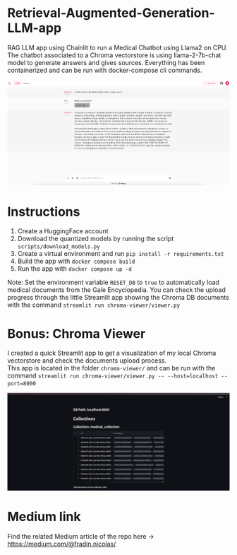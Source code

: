 # Retrieval-Augmented-Generation-LLM-app
RAG LLM app using Chainlit to run a Medical Chatbot using Llama2 on CPU. 
The chatbot associated to a Chroma vectorstore is using llama-2-7b-chat model to generate answers and gives sources.
Everything has been containerized and can be run with docker-compose cli commands.

![alt text](./images/medical-bot-2.png)

# Instructions

1. Create a HuggingFace account
2. Download the quantized models by running the script `scripts/download_models.py`
3. Create a virtual environment and run `pip install -r requirements.txt`
4. Build the app with `docker compose build`
5. Run the app with `docker compose up -d`

Note: Set the environment variable `RESET_DB` to `true` to automatically load medical documents from the Gale Encyclopedia.
You can check the upload progress through the little Streamlit app showing the Chroma DB documents with the command `streamlit run chroma-viewer/viewer.py`

# Bonus: Chroma Viewer 
I created a quick Streamlit app to get a visualization of my local Chroma vectorstore and check the documents upload process.  
This app is located in the folder `chroma-viewer/` and can be run with the command `streamlit run chroma-viewer/viewer.py -- --host=localhost --port=8000`

![alt text](./images/chroma-viewer.png)

# Medium link
Find the related Medium article of the repo here -> https://medium.com/@fradin.nicolas/



